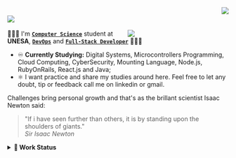 <div align='right'>
  <a href="#"><img src="https://visitor-badge.glitch.me/badge?page_id=isaacalves7.visitor-badge"/></a>
</div>

<img src="https://readme-typing-svg.herokuapp.com?color=0094F5&lines=👋🏾+Hello,+World!;👨🏾‍🔬+Welcome+to+my+lab!;%7C"/>

<a href="https://github.com/IsaacAlves7"><img align='right' src="https://user-images.githubusercontent.com/61624336/116183082-a7f44780-a6f3-11eb-9365-2118e0f5b29b.png" width="230"></a>

👨🏾‍💻 I'm **[`Computer Science`](https://www.youtube.com/watch?v=SzJ46YA_RaA)** student at **UNESA**, **[`DevOps`](https://roadmap.sh/roadmaps/devops.png)** and **[`Full-Stack Developer`](https://pbs.twimg.com/media/E9c8-2EUcAQRBF1?format=jpg&name=large)** 👨🏾‍🔬

- ♾️ **Currently Studying:** Digital Systems, Microcontrollers Programming, Cloud Computing, CyberSecurity, Mounting Language, Node.js, RubyOnRails, React.js and Java;   
- ⚛️ I want practice and share my studies around here. Feel free to let any doubt, tip or feedback call me on linkedin or gmail.

<!-- I’m currently searching an opportunity of DevOps vacancy on labour market. Also, -->

Challenges bring personal growth and that's as the brillant scientist Isaac Newton said:

<blockquote>
  "If i have seen further than others, it is by standing upon the shoulders of giants."<br \>
  <i>Sir Isaac Newton</i>
</blockquote>

<details><summary><b title="(click to open)">🌲 Work Status</b></summary>
<div align="center">
  <img height="170em" src="https://user-images.githubusercontent.com/61624336/115090011-0fd3b280-9eea-11eb-85ed-cd4ff8874740.png"/>
  <img height="150em" src="https://github-readme-stats-eight-theta.vercel.app/api/top-langs/?username=IsaacAlves7&layout=compact&langs_count=8&theme=#000"/>
  <img height="150em" src="https://github-readme-stats.vercel.app/api?username=IsaacAlves7&show_icons=true&hide_border=true"/>
</div>

![Snake animation](https://raw.githubusercontent.com/IsaacAlves7/IsaacAlves7/27423a6116585256c6fb97ab8b4c401de3c5fdfc/github-contribution-grid-snake.svg)

</details>
